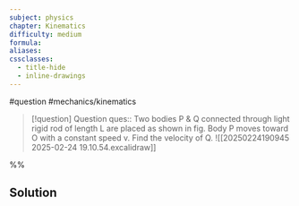 ```yaml
---
subject: physics
chapter: Kinematics
difficulty: medium
formula: 
aliases: 
cssclasses:
  - title-hide
  - inline-drawings
---
```

#question #mechanics/kinematics 

> [!question] Question 
> ques:: Two bodies P & Q connected through light rigid rod of length L are placed as shown in fig. Body P moves toward O with a constant speed v. Find the velocity of Q. ![[20250224190945 2025-02-24 19.10.54.excalidraw]]

%%
## Solution

